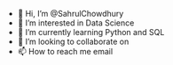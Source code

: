 - 👋 Hi, I’m @SahrulChowdhury
- 👀 I’m interested in Data Science 
- 🌱 I’m currently learning Python and SQL
- 💞️ I’m looking to collaborate on 
- 📫 How to reach me email 

<!---
SahrulChowdhury/SahrulChowdhury is a ✨ special ✨ repository because its `README.md` (this file) appears on your GitHub profile.
You can click the Preview link to take a look at your changes.
--->
